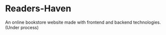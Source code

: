 # Readers-Haven
An online bookstore website made with frontend and backend technologies. (Under process)
